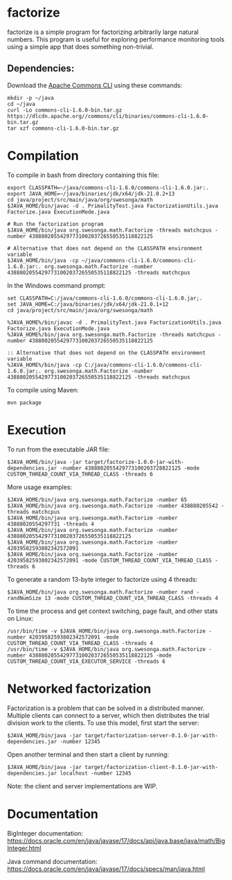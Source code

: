 # factorize
factorize is a simple program for factorizing arbitrarily large natural numbers.
This program is useful for exploring performance monitoring tools
using a simple app that does something non-trivial.

## Dependencies:

Download the [Apache Commons CLI](https://commons.apache.org/proper/commons-cli/) using these commands:

```
mkdir -p ~/java
cd ~/java
curl -Lo commons-cli-1.6.0-bin.tar.gz https://dlcdn.apache.org//commons/cli/binaries/commons-cli-1.6.0-bin.tar.gz
tar xzf commons-cli-1.6.0-bin.tar.gz
```

# Compilation
To compile in bash from directory containing this file:

```
export CLASSPATH=~/java/commons-cli-1.6.0/commons-cli-1.6.0.jar:.
export JAVA_HOME=~/java/binaries/jdk/x64/jdk-21.0.2+13
cd java/project/src/main/java/org/swesonga/math
$JAVA_HOME/bin/javac -d . PrimalityTest.java FactorizationUtils.java Factorize.java ExecutionMode.java

# Run the factorization program
$JAVA_HOME/bin/java org.swesonga.math.Factorize -threads matchcpus -number 4388802055429773100203726550535118822125

# Alternative that does not depend on the CLASSPATH environment variable
$JAVA_HOME/bin/java -cp ~/java/commons-cli-1.6.0/commons-cli-1.6.0.jar:. org.swesonga.math.Factorize -number 4388802055429773100203726550535118822125 -threads matchcpus
```

In the Windows command prompt:

```
set CLASSPATH=C:/java/commons-cli-1.6.0/commons-cli-1.6.0.jar;.
set JAVA_HOME=C:/java/binaries/jdk/x64/jdk-21.0.1+12
cd java/project/src/main/java/org/swesonga/math

%JAVA_HOME%/bin/javac -d . PrimalityTest.java FactorizationUtils.java Factorize.java ExecutionMode.java
%JAVA_HOME%/bin/java org.swesonga.math.Factorize -threads matchcpus -number 4388802055429773100203726550535118822125

:: Alternative that does not depend on the CLASSPATH environment variable
%JAVA_HOME%/bin/java -cp C:/java/commons-cli-1.6.0/commons-cli-1.6.0.jar;. org.swesonga.math.Factorize -number 4388802055429773100203726550535118822125 -threads matchcpus
```

To compile using Maven:

```
mvn package
```

# Execution
To run from the executable JAR file:

```
$JAVA_HOME/bin/java -jar target/factorize-1.0.0-jar-with-dependencies.jar -number 4388802055429773100203728822125 -mode CUSTOM_THREAD_COUNT_VIA_THREAD_CLASS -threads 6
```

More usage examples:

```
$JAVA_HOME/bin/java org.swesonga.math.Factorize -number 65
$JAVA_HOME/bin/java org.swesonga.math.Factorize -number 438880205542 -threads matchcpus
$JAVA_HOME/bin/java org.swesonga.math.Factorize -number 43888020554297731 -threads 4
$JAVA_HOME/bin/java org.swesonga.math.Factorize -number 4388802055429773100203726550535118822125
$JAVA_HOME/bin/java org.swesonga.math.Factorize -number 42039582593802342572091
$JAVA_HOME/bin/java org.swesonga.math.Factorize -number 42039582593802342572091 -mode CUSTOM_THREAD_COUNT_VIA_THREAD_CLASS -threads 6
```

To generate a random 13-byte integer to factorize using 4 threads:

```
$JAVA_HOME/bin/java org.swesonga.math.Factorize -number rand -randNumSize 13 -mode CUSTOM_THREAD_COUNT_VIA_THREAD_CLASS -threads 4
```

To time the process and get context switching, page fault, and other stats on Linux:

```
/usr/bin/time -v $JAVA_HOME/bin/java org.swesonga.math.Factorize -number 42039582593802342572091 -mode CUSTOM_THREAD_COUNT_VIA_THREAD_CLASS -threads 4
/usr/bin/time -v $JAVA_HOME/bin/java org.swesonga.math.Factorize -number 4388802055429773100203726550535118822125 -mode CUSTOM_THREAD_COUNT_VIA_EXECUTOR_SERVICE -threads 6
```

# Networked factorization

Factorization is a problem that can be solved in a distributed manner. Multiple clients can connect to a server, which then distributes the trial
division work to the clients. To use this model, first start the server:

```
$JAVA_HOME/bin/java -jar target/factorization-server-0.1.0-jar-with-dependencies.jar -number 12345
```

Open another terminal and then start a client by running:

```
$JAVA_HOME/bin/java -jar target/factorization-client-0.1.0-jar-with-dependencies.jar localhost -number 12345
```

Note: the client and server implementations are WIP.

# Documentation
BigInteger documentation: https://docs.oracle.com/en/java/javase/17/docs/api/java.base/java/math/BigInteger.html

Java command documentation: https://docs.oracle.com/en/java/javase/17/docs/specs/man/java.html
